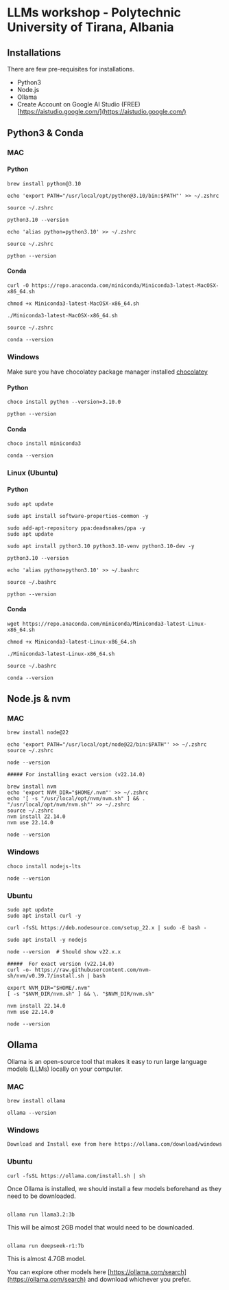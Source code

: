 # LLMs workshop - Polytechnic University of Tirana, Albania

## Installations

There are few pre-requisites for installations. 

- Python3
- Node.js
- Ollama
- Create Account on Google AI Studio (FREE) [https://aistudio.google.com/](https://aistudio.google.com/)

## Python3 & Conda

### MAC

#### Python

```
brew install python@3.10

echo 'export PATH="/usr/local/opt/python@3.10/bin:$PATH"' >> ~/.zshrc

source ~/.zshrc

python3.10 --version

echo 'alias python=python3.10' >> ~/.zshrc

source ~/.zshrc

python --version
```

#### Conda

```
curl -O https://repo.anaconda.com/miniconda/Miniconda3-latest-MacOSX-x86_64.sh

chmod +x Miniconda3-latest-MacOSX-x86_64.sh

./Miniconda3-latest-MacOSX-x86_64.sh

source ~/.zshrc

conda --version

```

### Windows 

Make sure you have chocolatey package manager installed [chocolatey](https://chocolatey.org/)

#### Python

```
choco install python --version=3.10.0

python --version
```

#### Conda 

```
choco install miniconda3

conda --version

```

### Linux (Ubuntu)

#### Python 

```
sudo apt update

sudo apt install software-properties-common -y

sudo add-apt-repository ppa:deadsnakes/ppa -y
sudo apt update

sudo apt install python3.10 python3.10-venv python3.10-dev -y

python3.10 --version

echo 'alias python=python3.10' >> ~/.bashrc

source ~/.bashrc

python --version
```

#### Conda 

```
wget https://repo.anaconda.com/miniconda/Miniconda3-latest-Linux-x86_64.sh

chmod +x Miniconda3-latest-Linux-x86_64.sh

./Miniconda3-latest-Linux-x86_64.sh

source ~/.bashrc

conda --version

```

## Node.js & nvm 

### MAC

```
brew install node@22

echo 'export PATH="/usr/local/opt/node@22/bin:$PATH"' >> ~/.zshrc
source ~/.zshrc

node --version 

##### For installing exact version (v22.14.0)

brew install nvm
echo 'export NVM_DIR="$HOME/.nvm"' >> ~/.zshrc
echo '[ -s "/usr/local/opt/nvm/nvm.sh" ] && . "/usr/local/opt/nvm/nvm.sh"' >> ~/.zshrc
source ~/.zshrc
nvm install 22.14.0
nvm use 22.14.0

node --version
```
### Windows

```
choco install nodejs-lts

node --version
```

### Ubuntu 

```
sudo apt update
sudo apt install curl -y

curl -fsSL https://deb.nodesource.com/setup_22.x | sudo -E bash -

sudo apt install -y nodejs

node --version  # Should show v22.x.x

#####  For exact version (v22.14.0)
curl -o- https://raw.githubusercontent.com/nvm-sh/nvm/v0.39.7/install.sh | bash

export NVM_DIR="$HOME/.nvm"
[ -s "$NVM_DIR/nvm.sh" ] && \. "$NVM_DIR/nvm.sh"

nvm install 22.14.0
nvm use 22.14.0

node --version

```

## Ollama

Ollama is an open-source tool that makes it easy to run large language models (LLMs) locally on your computer.

### MAC

```
brew install ollama

ollama --version
```

### Windows

```
Download and Install exe from here https://ollama.com/download/windows
```

### Ubuntu 

```
curl -fsSL https://ollama.com/install.sh | sh
```
 
Once Ollama is installed, we should install a few models beforehand as they need to be downloaded. 

```

ollama run llama3.2:3b

```
This will be almost 2GB model that would need to be downloaded. 

```

ollama run deepseek-r1:7b

```

This is almost 4.7GB model. 

You can explore other models here [https://ollama.com/search](https://ollama.com/search) and download whichever you prefer. 


